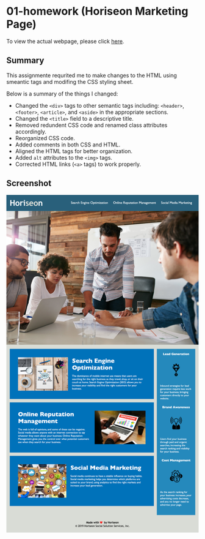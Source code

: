 # 01-homework (Horiseon Marketing Page)

To view the actual webpage, please click [here](https://valbona1992.github.io/01-homework/).


## Summary
This assignmente requrited me to make changes to the HTML using smeantic tags and modifing the CSS styling sheet.


Below is a summary of the things I changed:

* Changed the `<div>` tags to other semantic tags including: `<header>`, `<footer>`, `<article>`, and `<aside>` in the appropriate sections.
* Changed the `<title>` field to a descriptive title.
* Removed redundent CSS code and renamed class attributes accordingly.
* Reorganized CSS code.
* Added comments in both CSS and HTML.
* Aligned the HTML tags for better organization.
* Added `alt` attributes to the `<img>` tags.
* Corrected HTML links (`<a>` tags) to work properly.




## Screenshot
![screenshot](imgs/screenshot.png)


